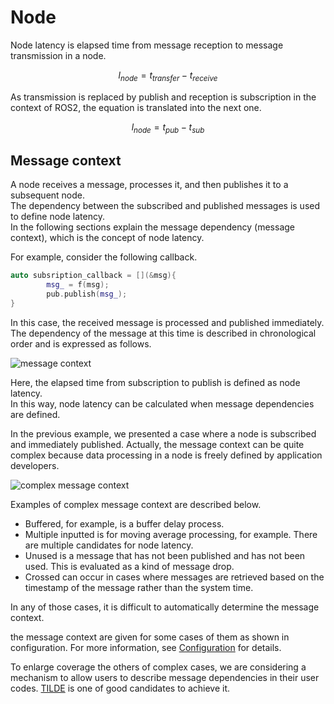 # Node

Node latency is elapsed time from message reception to message transmission in a node.

$$
l_{node} = t_{transfer} - t_{receive}
$$

As transmission is replaced by publish and reception is subscription in the context of ROS2, the equation is translated into the next one.

$$
l_{node} = t_{pub} - t_{sub}
$$

## Message context

A node receives a message, processes it, and then publishes it to a subsequent node.  
The dependency between the subscribed and published messages is used to define node latency.  
In the following sections explain the message dependency (message context), which is the concept of node latency.

For example, consider the following callback.

```c++
auto subsription_callback = [](&msg){
        msg_ = f(msg);
        pub.publish(msg_);
}
```

In this case, the received message is processed and published immediately.  
The dependency of the message at this time is described in chronological order and is expressed as follows.

![message context](../../imgs/message_context.drawio.png)

Here, the elapsed time from subscription to publish is defined as node latency.  
In this way, node latency can be calculated when message dependencies are defined.

In the previous example, we presented a case where a node is subscribed and immediately published.
Actually, the message context can be quite complex because data processing in a node is freely defined by application developers.

![complex message context](../../imgs/message_context_complex.drawio.png)

Examples of complex message context are described below.

- Buffered, for example, is a buffer delay process.
- Multiple inputted is for moving average processing, for example. There are multiple candidates for node latency.
- Unused is a message that has not been published and has not been used. This is evaluated as a kind of message drop.
- Crossed can occur in cases where messages are retrieved based on the timestamp of the message rather than the system time.

In any of those cases, it is difficult to automatically determine the message context.

the message context are given for some cases of them as shown in configuration.
For more information, see [Configuration](../../configuration/index.md) for details.

To enlarge coverage the others of complex cases, we are considering a mechanism to allow users to describe message dependencies in their user codes.
[TILDE](../software_architecture/tilde.md) is one of good candidates to achieve it.
